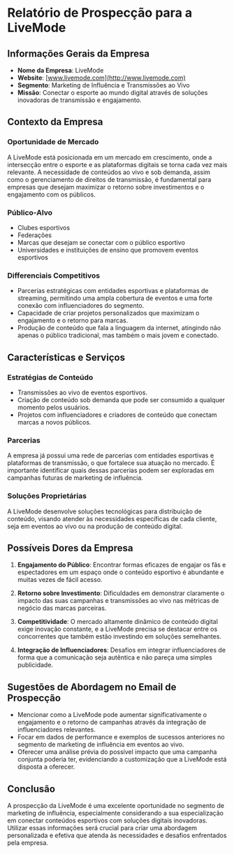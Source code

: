 # Relatório de Prospecção para a LiveMode

## Informações Gerais da Empresa

- **Nome da Empresa**: LiveMode
- **Website**: [www.livemode.com](http://www.livemode.com)
- **Segmento**: Marketing de Influência e Transmissões ao Vivo
- **Missão**: Conectar o esporte ao mundo digital através de soluções inovadoras de transmissão e engajamento.

## Contexto da Empresa

### Oportunidade de Mercado
A LiveMode está posicionada em um mercado em crescimento, onde a intersecção entre o esporte e as plataformas digitais se torna cada vez mais relevante. A necessidade de conteúdos ao vivo e sob demanda, assim como o gerenciamento de direitos de transmissão, é fundamental para empresas que desejam maximizar o retorno sobre investimentos e o engajamento com os públicos.

### Público-Alvo
- Clubes esportivos
- Federações
- Marcas que desejam se conectar com o público esportivo
- Universidades e instituições de ensino que promovem eventos esportivos

### Differenciais Competitivos
- Parcerias estratégicas com entidades esportivas e plataformas de streaming, permitindo uma ampla cobertura de eventos e uma forte conexão com influenciadores do segmento.
- Capacidade de criar projetos personalizados que maximizam o engajamento e o retorno para marcas.
- Produção de conteúdo que fala a linguagem da internet, atingindo não apenas o público tradicional, mas também o mais jovem e conectado.

## Características e Serviços

### Estratégias de Conteúdo
- Transmissões ao vivo de eventos esportivos.
- Criação de conteúdo sob demanda que pode ser consumido a qualquer momento pelos usuários.
- Projetos com influenciadores e criadores de conteúdo que conectam marcas a novos públicos.

### Parcerias
A empresa já possui uma rede de parcerias com entidades esportivas e plataformas de transmissão, o que fortalece sua atuação no mercado. É importante identificar quais dessas parcerias podem ser exploradas em campanhas futuras de marketing de influência.

### Soluções Proprietárias
A LiveMode desenvolve soluções tecnológicas para distribuição de conteúdo, visando atender às necessidades específicas de cada cliente, seja em eventos ao vivo ou na produção de conteúdo digital.

## Possíveis Dores da Empresa

1. **Engajamento do Público**: Encontrar formas eficazes de engajar os fãs e espectadores em um espaço onde o conteúdo esportivo é abundante e muitas vezes de fácil acesso.
  
2. **Retorno sobre Investimento**: Dificuldades em demonstrar claramente o impacto das suas campanhas e transmissões ao vivo nas métricas de negócio das marcas parceiras.

3. **Competitividade**: O mercado altamente dinâmico de conteúdo digital exige inovação constante, e a LiveMode precisa se destacar entre os concorrentes que também estão investindo em soluções semelhantes.

4. **Integração de Influenciadores**: Desafios em integrar influenciadores de forma que a comunicação seja autêntica e não pareça uma simples publicidade.

## Sugestões de Abordagem no Email de Prospecção

- Mencionar como a LiveMode pode aumentar significativamente o engajamento e o retorno de campanhas através da integração de influenciadores relevantes.
- Focar em dados de performance e exemplos de sucessos anteriores no segmento de marketing de influência em eventos ao vivo.
- Oferecer uma análise prévia do possível impacto que uma campanha conjunta poderia ter, evidenciando a customização que a LiveMode está disposta a oferecer.

## Conclusão
A prospecção da LiveMode é uma excelente oportunidade no segmento de marketing de influência, especialmente considerando a sua especialização em conectar conteúdos esportivos com soluções digitais inovadoras. Utilizar essas informações será crucial para criar uma abordagem personalizada e efetiva que atenda às necessidades e desafios enfrentados pela empresa.